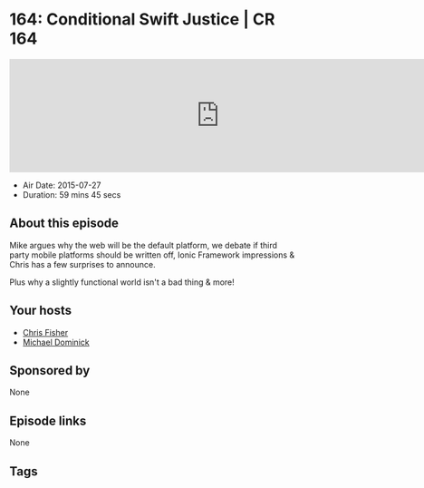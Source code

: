 # 164: Conditional Swift Justice | CR 164

<iframe src="https://player.fireside.fm/v2/MLf2ZzhC+JSmL3xGW?theme=dark" width="740" height="200" frameborder="0" scrolling="no"></iframe>

* Air Date: 2015-07-27
* Duration: 59 mins 45 secs

## About this episode

Mike argues why the web will be the default platform, we debate if third party mobile platforms should be written off, Ionic Framework impressions & Chris has a few surprises to announce.

Plus why a slightly functional world isn't a bad thing & more!

## Your hosts
* [Chris Fisher](https://coder.show/hosts/chrislas)
* [Michael Dominick](https://coder.show/hosts/michael)

## Sponsored by

None



## Episode links

None



## Tags

